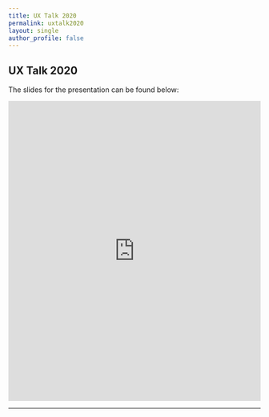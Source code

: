 ```yaml
---
title: UX Talk 2020
permalink: uxtalk2020
layout: single
author_profile: false
---
```


## UX Talk 2020

The slides for the presentation can be found below:

<iframe src="https://docs.google.com/presentation/d/e/2PACX-1vRU7C4mS9fSNLkwfv5tQZ1-U7_3Jw9HocYFEobRaUiFiffVls1BJBtalxWV78XBeldAT821NqfXb0OC/embed?start=false&loop=false&delayms=3000" frameborder="0" width="100%" height="600" allowfullscreen="true" mozallowfullscreen="true" webkitallowfullscreen="true"></iframe>

---